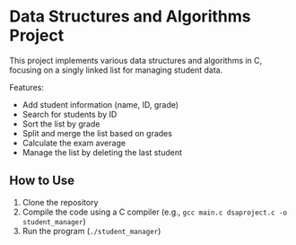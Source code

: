 # Data Structures and Algorithms Project

This project implements various data structures and algorithms in C, focusing on a singly linked list for managing student data. 

Features:
- Add student information (name, ID, grade)
- Search for students by ID
- Sort the list by grade
- Split and merge the list based on grades
- Calculate the exam average
- Manage the list by deleting the last student

## How to Use
1. Clone the repository
2. Compile the code using a C compiler (e.g., `gcc main.c dsaproject.c -o student_manager`)
3. Run the program (`./student_manager`)

